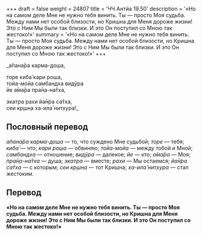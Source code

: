 +++
draft = false
weight = 24807
title = 'ЧЧ Антйа 19.50'
description = '«Но на самом деле Мне не нужно тебя винить. Ты — просто Моя судьба. Между нами нет особой близости, но Кришна для Меня дороже жизни! Это с Ним Мы были так близки. И это Он поступил со Мною так жестоко!»'
summary = '«Но на самом деле Мне не нужно тебя винить. Ты — просто Моя судьба. Между нами нет особой близости, но Кришна для Меня дороже жизни! Это с Ним Мы были так близки. И это Он поступил со Мною так жестоко!»'
+++

_а̄пана̄ра карма-доша,  
  
торе киба̄ кари роша,  
тойа-мойа самбандха видӯра  
йе а̄ма̄ра пра̄н̣а-на̄тха,  
  
экатра рахи йа̄н̇ра са̄тха,  
сеи кр̣шн̣а ха-ила̄ нит̣хура!_

## Пословный перевод

_а̄пана̄ра_ _карма_\-_доша_ — то, что суждено Мне судьбой; _торе_ — тебя; _киба̄_ — что; _кари_ _роша_ — обвиняю; _тойа_\-_мойа_ — между тобой и Мной; _самбандха_ — отношение; _видӯра_ — далекое; _йе_ — кто; _а̄ма̄ра_ — Моя; _пра̄н̣а_\-_на̄тха_ — душа; _экатра_ — вместе; _рахи_ — Мы остаемся; _йа̄н̇ра_ _са̄тха_ — с которым; _сеи_ _кр̣шн̣а_ — тот Кришна; _ха_\-_ила̄_ _нит̣хура_ — стал жестоким.

## Перевод

**«Но на самом деле Мне не нужно тебя винить. Ты — просто Моя судьба. Между нами нет особой близости, но Кришна для Меня дороже жизни! Это с Ним Мы были так близки. И это Он поступил со Мною так жестоко!»**
